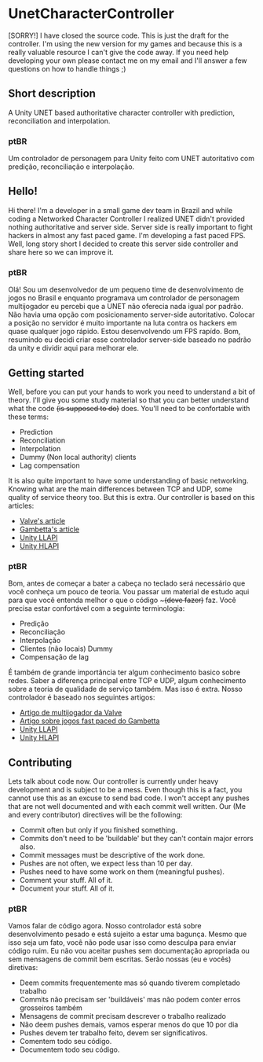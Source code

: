# UnetCharacterController

[SORRY!] I have closed the source code. This is just the draft for the controller. I'm using the new version for my games and because this is a really valuable resource I can't give the code away. If you need help developing your own please contact me on my email and I'll answer a few questions on how to handle things ;)

## Short description
A Unity UNET based authoritative character controller with prediction, reconciliation and interpolation.

### ptBR
Um controlador de personagem para Unity feito com UNET autoritativo com predição, reconciliação e interpolação.

## Hello!
Hi there! I'm a developer in a small game dev team in Brazil and while coding a Networked Character Controller I realized UNET
didn't provided nothing authoritative and server side. Server side is really important to fight hackers in almost any fast paced
game. I'm developing a fast paced FPS. Well, long story short I decided to create this server side controller and share here so we
can improve it.

### ptBR
Olá! Sou um desenvolvedor de um pequeno time de desenvolvimento de jogos no Brasil e enquanto programava um controlador de personagem
multijogador eu percebi que a UNET não oferecia nada igual por padrão. Não havia uma opção com posicionamento server-side autoritativo.
Colocar a posição no servidor é muito importante na luta contra os hackers em quase qualquer jogo rápido. Estou desenvolvendo um FPS
rapído. Bom, resumindo eu decidi criar esse controlador server-side baseado no padrão da unity e dividir aqui para melhorar ele.

## Getting started
Well, before you can put your hands to work you need to understand a bit of theory. I'll give you some study material so that you can better understand what the code ~~(is supposed to do)~~ does. You'll need to be confortable with these terms:

* Prediction
* Reconciliation
* Interpolation
* Dummy (Non local authority) clients
* Lag compensation

It is also quite important to have some understanding of basic networking. Knowing what are the main differences between TCP and UDP, some quality of service theory too. But this is extra.
Our controller is based on this articles:

* [Valve's article](https://developer.valvesoftware.com/wiki/Source_Multiplayer_Networking)
* [Gambetta's article](http://gabrielgambetta.com/)
* [Unity LLAPI](http://www.robotmonkeybrain.com/good-enough-guide-to-unitys-unet-transport-layer-llapi/)
* [Unity HLAPI](http://docs.unity3d.com/Manual/UNetUsingHLAPI.html)

### ptBR
Bom, antes de começar a bater a cabeça no teclado será necessário que você conheça um pouco de teoria. Vou passar um material de estudo aqui para que você entenda melhor o que o código ~~~(deve fazer)~~ faz. Você precisa estar confortável com a seguinte terminologia:

* Predição
* Reconciliação
* Interpolação
* Clientes (não locais) Dummy
* Compensação de lag

É também de grande importância ter algum conhecimento basico sobre redes. Saber a diferença principal entre TCP e UDP, algum conhecimento sobre a teoria de qualidade de serviço também. Mas isso é extra.
Nosso controlador é baseado nos seguintes artigos:

* [Artigo de multijogador da Valve](https://developer.valvesoftware.com/wiki/Source_Multiplayer_Networking)
* [Artigo sobre jogos fast paced do Gambetta](http://gabrielgambetta.com/)
* [Unity LLAPI](http://www.robotmonkeybrain.com/good-enough-guide-to-unitys-unet-transport-layer-llapi/)
* [Unity HLAPI](http://docs.unity3d.com/Manual/UNetUsingHLAPI.html)

## Contributing
Lets talk about code now. Our controller is currently under heavy development and is subject to be a mess. Even though this is a fact, you cannot use this as an excuse to send bad code. I won't accept any pushes that are not well documented and with each commit well written. Our (Me and every contributor) directives will be the following:

* Commit often but only if you finished something.
* Commits don't need to be 'buildable' but they can't contain major errors also.
* Commit messages must be descriptive of the work done.
* Pushes are not often, we expect less than 10 per day.
* Pushes need to have some work on them (meaningful pushes).
* Comment your stuff. All of it.
* Document your stuff. All of it.

### ptBR
Vamos falar de código agora. Nosso controlador está sobre desenvolvimento pesado e está sujeito a estar uma bagunça. Mesmo que isso seja um fato, você não pode usar isso como desculpa para enviar código ruim. Eu não vou aceitar pushes sem documentação apropriada ou sem mensagens de commit bem escritas. Serão nossas (eu e vocês) diretivas:

* Deem commits frequentemente mas só quando tiverem completado trabalho
* Commits não precisam ser 'buildáveis' mas não podem conter erros grosseiros também
* Mensagens de commit precisam descrever o trabalho realizado
* Não deem pushes demais, vamos esperar menos do que 10 por dia
* Pushes devem ter trabalho feito, devem ser significativos.
* Comentem todo seu código.
* Documentem todo seu código.
